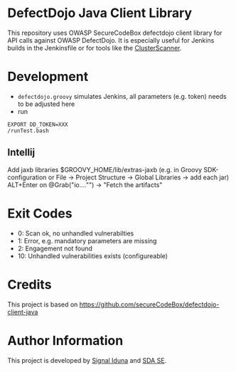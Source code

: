 # DefectDojo Java Client Library
This repository uses OWASP SecureCodeBox defectdojo client library for API calls against OWASP DefectDojo. It is especially useful for Jenkins builds in the Jenkinsfile or for tools like the [ClusterScanner](https://github.com/SDA-SE/clusterscanner).

# Development
* `defectdojo.groovy` simulates Jenkins, all parameters (e.g. token) needs to be adjusted here
* run

```
EXPORT DD_TOKEN=XXX
/runTest.bash
```

## Intellij
Add jaxb libraries $GROOVY_HOME/lib/extras-jaxb (e.g. in Groovy SDK-configuration or File -> Project Structure -> Global Libraries -> add each jar)
ALT+Enter on @Grab("io...."") -> "Fetch the artifacts" 

# Exit Codes
* 0: Scan ok, no unhandled vulnerabilties
* 1: Error, e.g. mandatory parameters are missing
* 2: Engagement not found
* 10: Unhandled vulnerabilities exists (configureable)



# Credits
This project is based on https://github.com/secureCodeBox/defectdojo-client-java

# Author Information
This project is developed by [Signal Iduna](https://www.signal-iduna.de) and [SDA SE](https://sda.se/).
